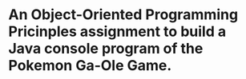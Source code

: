 # An Object-Oriented Programming Pricinples assignment to build a Java console program of the Pokemon Ga-Ole Game.

